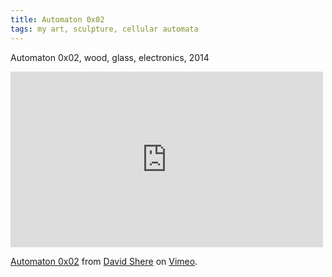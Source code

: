 ```yaml
---
title: Automaton 0x02
tags: my art, sculpture, cellular automata
---
```


Automaton 0x02, wood, glass, electronics, 2014

<iframe src="https://player.vimeo.com/video/105734696" width="500" height="281" frameborder="0" webkitallowfullscreen mozallowfullscreen allowfullscreen></iframe> <p><a href="https://vimeo.com/105734696">Automaton 0x02</a> from <a href="https://vimeo.com/wollw">David Shere</a> on <a href="https://vimeo.com">Vimeo</a>.</p>
